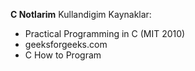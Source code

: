 **C Notlarim**                   Kullandigim Kaynaklar:
- Practical Programming in C (MIT 2010)
- geeksforgeeks.com
- C How to Program 
